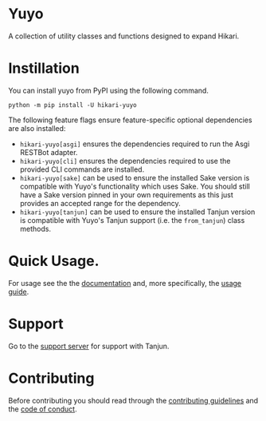# Yuyo

A collection of utility classes and functions designed to expand Hikari.

# Instillation

You can install yuyo from PyPI using the following command.

```
python -m pip install -U hikari-yuyo
```

The following feature flags ensure feature-specific optional dependencies are also installed:

* `hikari-yuyo[asgi]` ensures the dependencies required to run the Asgi RESTBot adapter.
* `hikari-yuyo[cli]` ensures the dependencies required to use the provided CLI commands are
  installed.
* `hikari-yuyo[sake]` can be used to ensure the installed Sake version is compatible with
  Yuyo's functionality which uses Sake. You should still have a Sake version pinned in your
  own requirements as this just provides an accepted range for the dependency.
* `hikari-yuyo[tanjun]` can be used to ensure the installed Tanjun version is compatible with
  Yuyo's Tanjun support (i.e. the `from_tanjun`) class methods.

# Quick Usage.

For usage see the the [documentation](https://yuyo.cursed.solutions/) and, more
specifically, the [usage guide](https://yuyo.cursed.solutions/usage/).

# Support

Go to the [support server](https://discord.gg/bZ7BrYJ63g) for support with Tanjun.

# Contributing

Before contributing you should read through the
[contributing guidelines](https://github.com/FasterSpeeding/Yuyo/blob/master/CONTRIBUTING.md) and
the [code of conduct](https://github.com/FasterSpeeding/Yuyo/blob/master/CODE_OF_CONDUCT.md).
